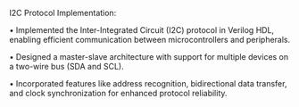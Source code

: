  I2C Protocol Implementation:
 
• Implemented the Inter-Integrated Circuit (I2C) protocol in Verilog HDL, enabling efficient communication between microcontrollers and peripherals.

• Designed a master-slave architecture with support for multiple devices on a two-wire bus (SDA and SCL).

• Incorporated features like address recognition, bidirectional data transfer, and clock synchronization for enhanced protocol reliability.
